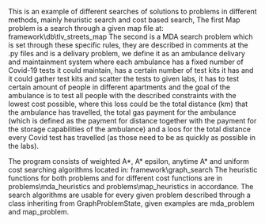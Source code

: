 This is an example of different searches of solutions to problems in different methods, mainly heuristic search and cost based search,
The first Map problem is a search through a given map file at: framework\db\tlv_streets_map
The second is a MDA search problem which is set through these specific rules, they are described in comments at the .py files and is a delivary problem, we define it as an ambulance delivary and maintainment system where each ambulance has a fixed number of Covid-19 tests it could maintain, has a certain number of test kits it has and it could gather test kits and scatter the tests to given labs, it has to test certain amount of people in different apartments and the goal of the ambulance is to test all people with the described constraints with the lowest cost possible, where this loss could be the total distance (km) that the ambulance has travelled, the total gas payment for the ambulance (which is defined as the payment for distance together with the payment for the storage capabilities of the ambulance) and a loos for the total distance every Covid test has travelled (as those need to be as quickly as possible in the labs).

The program consists of weighted A*, A* epsilon, anytime A* and uniform cost searching algorithms located in: framework\graph_search
The heuristic functions for both problems and for different cost functions are in problems\mda_heuristics and problems\map_heuristics in accordance.
The search algorithms are usable for every given problem described through a class inheriting from GraphProblemState, given examples are mda_problem and map_problem.

